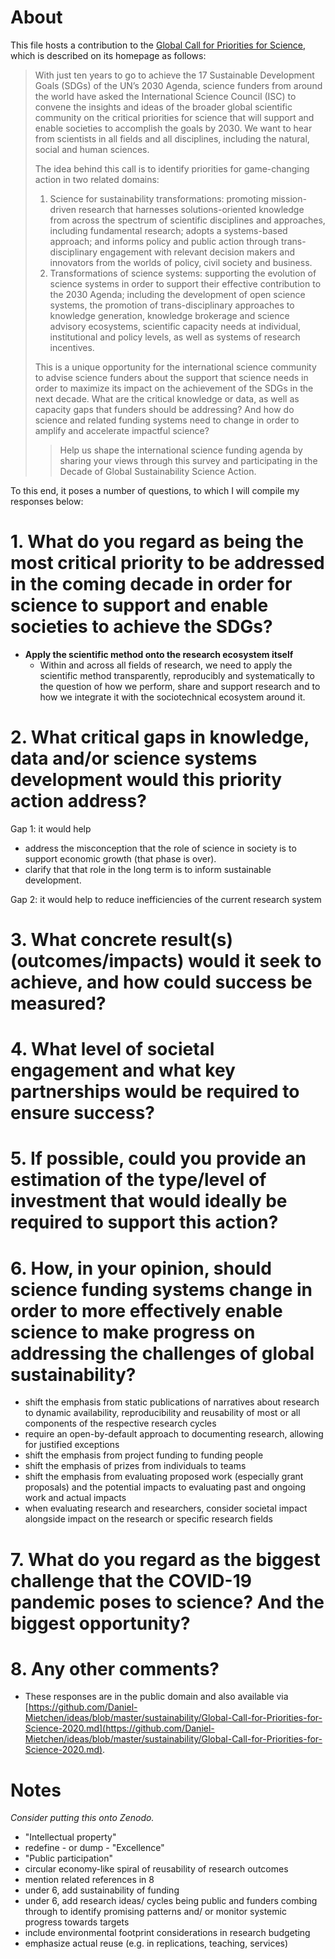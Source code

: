 # About

This file hosts a contribution to the [Global Call for Priorities for Science](https://council.science/science-funding/global-call/), which is described on its homepage as follows:

> With just ten years to go to achieve the 17 Sustainable Development Goals (SDGs) of the UN’s 2030 Agenda, science funders from around the world have asked the International Science Council (ISC) to convene the insights and ideas of the broader global scientific community on the critical priorities for science that will support and enable societies to accomplish the goals by 2030. We want to hear from scientists in all fields and all disciplines, including the natural, social and human sciences.
> 
> The idea behind this call is to identify priorities for game-changing action in two related domains:
> 
> 1. Science for sustainability transformations: promoting mission-driven research that harnesses solutions-oriented knowledge from across the spectrum of scientific disciplines and approaches, including fundamental research; adopts a systems-based approach; and informs policy and public action through trans-disciplinary engagement with relevant decision makers and innovators from the worlds of policy, civil society and business.
> 1. Transformations of science systems: supporting the evolution of science systems in order to support their effective contribution to the 2030 Agenda; including the development of open science systems, the promotion of trans-disciplinary approaches to knowledge generation, knowledge brokerage and science advisory ecosystems, scientific capacity needs at individual, institutional and policy levels, as well as systems of research incentives.
> 
> This is a unique opportunity for the international science community to advise science funders about the support that science needs in order to maximize its impact on the achievement of the SDGs in the next decade. What are the critical knowledge or data, as well as capacity gaps that funders should be addressing? And how do science and related funding systems need to change in order to amplify and accelerate impactful science?
> 
> > Help us shape the international science funding agenda by sharing your views through this survey and participating in the Decade of Global Sustainability Science Action.


To this end, it poses a number of questions, to which I will compile my responses below:

# 1. What do you regard as being the most critical priority to be addressed in the coming decade in order for science to support and enable societies to achieve the SDGs?

- **Apply the scientific method onto the research ecosystem itself** 
  - Within and across all fields of research, we need to apply the scientific method transparently, reproducibly and systematically to the question of how we perform, share and support research and to how we integrate it with the sociotechnical ecosystem around it.

# 2. What critical gaps in knowledge, data and/or science systems development would this priority action address?

Gap 1: it would help 
- address the misconception that the role of science in society is to support economic growth (that phase is over). 
- clarify that that role in the long term is to inform sustainable development.

Gap 2: it would help to reduce inefficiencies of the current research system

# 3. What concrete result(s) (outcomes/impacts) would it seek to achieve, and how could success be measured? 


# 4. What level of societal engagement and what key partnerships would be required to ensure success?


# 5. If possible, could you provide an estimation of the type/level of investment that would ideally be required to support this action?

# 6. How, in your opinion, should science funding systems change in order to more effectively enable science to make progress on addressing the challenges of global sustainability?

- shift the emphasis from static publications of narratives about research to dynamic availability, reproducibility and reusability of most or all components of the respective research cycles
- require an open-by-default approach to documenting research, allowing for justified exceptions
- shift the emphasis from project funding to funding people
- shift the emphasis of prizes from individuals to teams
- shift the emphasis from evaluating proposed work (especially grant proposals) and the potential impacts to evaluating past and ongoing work and actual impacts
- when evaluating research and researchers, consider societal impact alongside impact on the research or specific research fields

# 7. What do you regard as the biggest challenge that the COVID-19 pandemic poses to science? And the biggest opportunity?


# 8. Any other comments?

- These responses are in the public domain and also available via [https://github.com/Daniel-Mietchen/ideas/blob/master/sustainability/Global-Call-for-Priorities-for-Science-2020.md](https://github.com/Daniel-Mietchen/ideas/blob/master/sustainability/Global-Call-for-Priorities-for-Science-2020.md).

# Notes

*Consider putting this onto Zenodo.*

- "Intellectual property"
- redefine - or dump - "Excellence"
- "Public participation"
- circular economy-like spiral of reusability of research outcomes
- mention related references in 8
- under 6, add sustainability of funding
- under 6, add research ideas/ cycles being public and funders combing through to identify promising patterns and/ or monitor systemic progress towards targets
- include environmental footprint considerations in research budgeting
- emphasize actual reuse (e.g. in replications, teaching, services)
